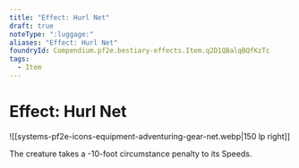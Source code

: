```yaml
---
title: "Effect: Hurl Net"
draft: true
noteType: ":luggage:"
aliases: "Effect: Hurl Net"
foundryId: Compendium.pf2e.bestiary-effects.Item.q2D1QBalqBQfKzTc
tags:
  - Item
---
```


# Effect: Hurl Net
![[systems-pf2e-icons-equipment-adventuring-gear-net.webp|150 lp right]]

The creature takes a -10-foot circumstance penalty to its Speeds.
